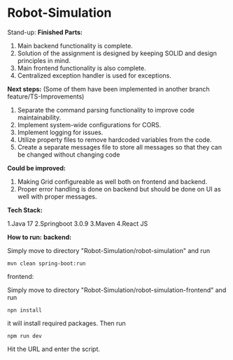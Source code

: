 # Robot-Simulation

Stand-up:
**Finished Parts:**
1. Main backend functionality is complete.
2. Solution of the assignment is designed by keeping SOLID and design principles in mind.
3. Main frontend functionality is also complete.
4. Centralized exception handler is used for exceptions.

**Next steps:** (Some of them have been implemented in another branch feature/TS-Improvements)
1. Separate the command parsing functionality to improve code maintainability.
2. Implement system-wide configurations for CORS.
3. Implement logging for issues.
4. Utilize property files to remove hardcoded variables from the code.
5. Create a separate messages file to store all messages so that they can be changed without changing code

**Could be improved:**
1. Making Grid configureable as well both on frontend and backend.
2. Proper error handling is done on backend but should be done on UI as well with proper messages.

**Tech Stack:**

1.Java 17
2.Springboot 3.0.9
3.Maven
4.React JS

**How to run:**
**backend:**

Simply move to directory "Robot-Simulation/robot-simulation" and run
```
mvn clean spring-boot:run 
```

frontend:

Simply move to directory "Robot-Simulation/robot-simulation-frontend" and run
```
npn install
```

it will install required packages. Then run
```
npm run dev
```
Hit the URL and enter the script.
